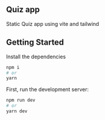 ## Quiz app

Static Quiz app using vite and tailwind

## Getting Started

Install the dependencies

```bash
npm i
# or
yarn
```

First, run the development server:

```bash
npm run dev
# or
yarn dev
```

